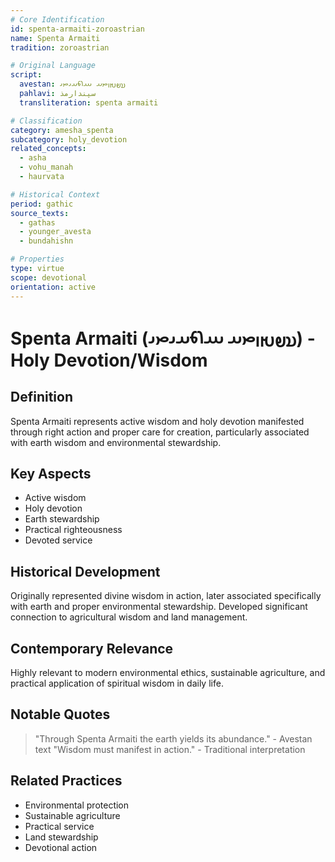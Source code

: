 ```yaml
---
# Core Identification
id: spenta-armaiti-zoroastrian
name: Spenta Armaiti
tradition: zoroastrian

# Original Language
script:
  avestan: 𐬯𐬞𐬈𐬥𐬙𐬀 𐬁𐬭𐬨𐬀𐬌𐬙𐬌
  pahlavi: سپندارمذ
  transliteration: spenta armaiti

# Classification
category: amesha_spenta
subcategory: holy_devotion
related_concepts:
  - asha
  - vohu_manah
  - haurvata

# Historical Context
period: gathic
source_texts:
  - gathas
  - younger_avesta
  - bundahishn

# Properties
type: virtue
scope: devotional
orientation: active
---
```


# Spenta Armaiti (𐬯𐬞𐬈𐬥𐬙𐬀 𐬁𐬭𐬨𐬀𐬌𐬙𐬌) - Holy Devotion/Wisdom

## Definition
Spenta Armaiti represents active wisdom and holy devotion manifested through right action and proper care for creation, particularly associated with earth wisdom and environmental stewardship.

## Key Aspects
- Active wisdom
- Holy devotion
- Earth stewardship
- Practical righteousness
- Devoted service

## Historical Development
Originally represented divine wisdom in action, later associated specifically with earth and proper environmental stewardship. Developed significant connection to agricultural wisdom and land management.

## Contemporary Relevance
Highly relevant to modern environmental ethics, sustainable agriculture, and practical application of spiritual wisdom in daily life.

## Notable Quotes
> "Through Spenta Armaiti the earth yields its abundance." - Avestan text
> "Wisdom must manifest in action." - Traditional interpretation

## Related Practices
- Environmental protection
- Sustainable agriculture
- Practical service
- Land stewardship
- Devotional action